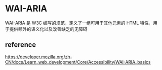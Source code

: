 # WAI-ARIA
WAI-ARIA 是 W3C 编写的规范，定义了一组可用于其他元素的 HTML 特性，用于提供额外的语义化以及改善缺乏的无障碍

## reference
https://developer.mozilla.org/zh-CN/docs/Learn_web_development/Core/Accessibility/WAI-ARIA_basics